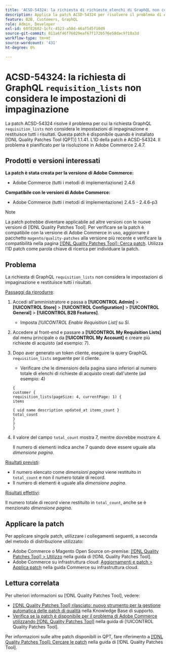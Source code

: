 ```yaml
---
title: 'ACSD-54324: la richiesta di richieste_elenchi di GraphQL non considera le impostazioni di paginazione'
description: Applica la patch ACSD-54324 per risolvere il problema di Adobe Commerce, in cui la richiesta di "richieste_elenchi" di GraphQL non considera le impostazioni di impaginazione e restituisce tutti i risultati.
feature: B2B, Customers, GraphQL
role: Admin, Developer
exl-id: 60f82602-1cfc-4523-a50d-46af5d5f10d9
source-git-commit: 011a6f46f76029eaf67f172b576e58dac9710a3d
workflow-type: tm+mt
source-wordcount: '431'
ht-degree: 0%

---
```


# ACSD-54324: la richiesta di GraphQL `requisition_lists` non considera le impostazioni di impaginazione

La patch ACSD-54324 risolve il problema per cui la richiesta GraphQL `requisition_lists` non considera le impostazioni di impaginazione e restituisce tutti i risultati. Questa patch è disponibile quando è installato [!DNL Quality Patches Tool (QPT)] 1.1.41. L’ID della patch è ACSD-54324. Il problema è pianificato per la risoluzione in Adobe Commerce 2.4.7.

## Prodotti e versioni interessati

**La patch è stata creata per la versione di Adobe Commerce:**

* Adobe Commerce (tutti i metodi di implementazione) 2.4.6

**Compatibile con le versioni di Adobe Commerce:**

* Adobe Commerce (tutti i metodi di implementazione) 2.4.5 - 2.4.6-p3

>[!NOTE]
>
>La patch potrebbe diventare applicabile ad altre versioni con le nuove versioni di [!DNL Quality Patches Tool]. Per verificare se la patch è compatibile con la versione di Adobe Commerce in uso, aggiornare il pacchetto `magento/quality-patches` alla versione più recente e verificare la compatibilità nella pagina [[!DNL Quality Patches Tool]: Cerca patch](https://experienceleague.adobe.com/tools/commerce-quality-patches/index.html). Utilizza l’ID patch come parola chiave di ricerca per individuare la patch.

## Problema

La richiesta di GraphQL `requisition_lists` non considera le impostazioni di impaginazione e restituisce tutti i risultati.

<u>Passaggi da riprodurre</u>:

1. Accedi all&#39;amministratore e passa a **[!UICONTROL Admin]** > **[!UICONTROL Store]** > **[!UICONTROL Configuration]** > **[!UICONTROL General]** > **[!UICONTROL B2B Features]**.

   * Imposta *[!UICONTROL Enable Requisition List]* su *Sì*.

1. Accedere al front-end e passare a **[!UICONTROL My Requisition Lists]** dal menu principale o da **[!UICONTROL My Account]** e creare più richieste di acquisto (ad esempio: 7).
1. Dopo aver generato un token cliente, eseguire la query GraphQL `requisition_lists` seguente per il cliente.

   * Verificare che le dimensioni della pagina siano inferiori al numero totale di elenchi di richieste di acquisto creati dall&#39;utente (ad esempio: 4)

   ```
   {
   customer {
   requisition_lists(pageSize: 4, currentPage: 1) {
   items
   
   { uid name description updated_at items_count }
   total_count
   }
   }
   }
   ```

1. Il valore del campo `total_count` mostra 7, mentre dovrebbe mostrare 4.

   Il numero di elementi indica anche 7 quando deve essere uguale alla *dimensione pagina*.

<u>Risultati previsti</u>:

* Il numero elencato come *dimensioni pagina* viene restituito in `total_count` e non il numero totale di record.
* Il numero di elementi è uguale alla *dimensione pagina*.

<u>Risultati effettivi</u>:

Il numero totale di record viene restituito in `total_count`, anche se è menzionato *dimensione pagina*.

## Applicare la patch

Per applicare singole patch, utilizzare i collegamenti seguenti, a seconda del metodo di distribuzione utilizzato:

* Adobe Commerce o Magento Open Source on-premise: [[!DNL Quality Patches Tool] > Utilizzo](/help/tools/quality-patches-tool/usage.md) nella guida di [!DNL Quality Patches Tool].
* Adobe Commerce su infrastruttura cloud: [Aggiornamenti e patch > Applica patch](https://experienceleague.adobe.com/docs/commerce-cloud-service/user-guide/develop/upgrade/apply-patches.html) nella guida Commerce su infrastruttura cloud.

## Lettura correlata

Per ulteriori informazioni su [!DNL Quality Patches Tool], vedere:

* [[!DNL Quality Patches Tool] rilasciato: nuovo strumento per la gestione automatica delle patch di qualità](https://experienceleague.adobe.com/en/docs/commerce-operations/tools/quality-patches-tool/quality-patches-tool-to-self-serve-quality-patches) nella Knowledge Base di supporto.
* [Verifica se la patch è disponibile per il problema di Adobe Commerce utilizzando  [!DNL Quality Patches Tool]](/help/tools/quality-patches-tool/patches-available-in-qpt/check-patch-for-magento-issue-with-magento-quality-patches.md) nella guida di [!UICONTROL Quality Patches Tool].


Per informazioni sulle altre patch disponibili in QPT, fare riferimento a [[!DNL Quality Patches Tool]: Cercare le patch](https://experienceleague.adobe.com/tools/commerce-quality-patches/index.html) nella guida di [!DNL Quality Patches Tool].
